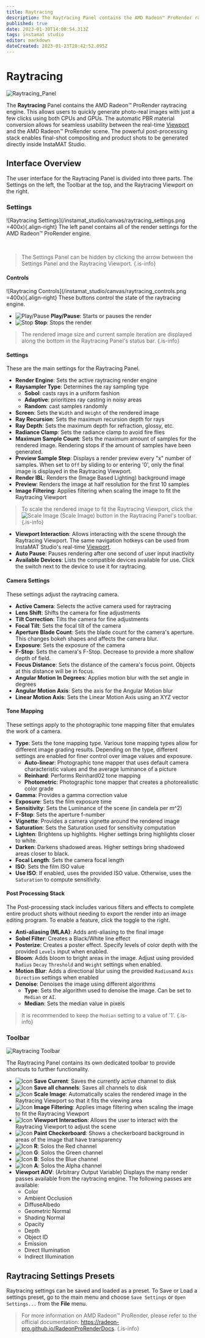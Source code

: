 ```yaml
---
title: Raytracing
description: The Raytracing Panel contains the AMD Radeon™ ProRender raytracing engine. This allows users to quickly generate photo-real images with just a few clicks using both CPUs and GPUs.
published: true
date: 2023-01-30T14:00:54.313Z
tags: instamat studio
editor: markdown
dateCreated: 2023-01-23T20:42:52.095Z
---
```


# Raytracing

![Raytracing_Panel](/instamat_studio/canvas/raytracing_panel.png)

The **Raytracing** Panel contains the AMD Radeon™ ProRender raytracing engine. This allows users to quickly generate photo-real images with just a few clicks using both CPUs and GPUs. The automatic PBR material conversion allows for seamless usability between the real-time <a href="../Viewport.html">Viewport</a> and the AMD Radeon™ ProRender scene. The powerful post-processing stack enables final-shot compositing and product shots to be generated directly inside InstaMAT Studio.

## Interface Overview

The user interface for the Raytracing Panel is divided into three parts. The Settings on the left, the Toolbar at the top, and the Raytracing Viewport on the right.

### Settings

![Raytracing Settings](/instamat_studio/canvas/raytracing_settings.png =400x){.align-right} The left panel contains all of the render settings for the AMD Radeon™ ProRender engine.

<br style="clear: right;"/>

> The Settings Panel can be hidden by clicking the arrow between the Settings Panel and the Raytracing Viewport.
{.is-info}


#### Controls

![Raytracing Controls](/instamat_studio/canvas/raytracing_controls.png =400x){.align-right} These buttons control the state of the raytracing engine.
 
- ![Play/Pause](/instamat_studio/canvas/play_icon.png) **Play/Pause**: Starts or pauses the render
- ![Stop](/instamat_studio/canvas/stop_icon.png) **Stop**: Stops the render

> The rendered image size and current sample iteration are displayed along the bottom in the Raytracing Panel's status bar.
{.is-info}

#### Settings

These are the main settings for the Raytracing Panel.

- **Render Engine**: Sets the active raytracing render engine
- **Raysampler Type**: Determines the ray sampling type
	- **Sobol**: casts rays in a uniform fashion
	- **Adaptive**: prioritizes ray casting in noisy areas
	- **Random**: cast samples randomly
- **Screen**: Sets the `Width` and `Height` of the rendered image
- **Ray Recursion**: Sets the maximum recursion depth for rays
- **Ray Depth**: Sets the maximum depth for refraction, glossy, etc.
- **Radiance Clamp**: Sets the radiance clamp to avoid fire flies
- **Maximum Sample Count**: Sets the maximum amount of samples for the rendered image. Rendering stops if the amount of samples have been generated.
- **Preview Sample Step**: Displays a render preview every "x" number of samples. When set to `Off` by sliding to or entering '0', only the final image is displayed in the Raytracing Viewport.
- **Render IBL**: Renders the (Image Based Lighting) background image
- **Preview**: Renders the image at half resolution for the first 10 samples
- **Image Filtering**: Applies filtering when scaling the image to fit the Raytracing Viewport

> To scale the rendered image to fit the Raytracing Viewport, click the ![Scale Image](/instamat_studio/canvas/scale_image_icon.png) (Scale Image) button in the Raytracing Panel's toolbar.
{.is-info}

- **Viewport Interaction**: Allows interacting with the scene through the Raytracing Viewport. The same navigation hotkeys can be used from InstaMAT Studio's real-time <a href="../Viewport.html">Viewport</a>.
- **Auto Pause**: Pauses rendering after one second of user input inactivity
- **Available Devices**: Lists the compatible devices available for use. Click the switch next to the device to use it for raytracing.

#### Camera Settings

These settings adjust the raytracing camera.

- **Active Camera**: Selects the active camera used for raytracing
- **Lens Shift**: Shifts the camera for fine adjustments
- **Tilt Correction**: Tilts the camera for fine adjustments
- **Focal Tilt**: Sets the focal tilt of the camera
- **Aperture Blade Count**: Sets the blade count for the camera's aperture. This changes bokeh shapes and affects the camera blur.
- **Exposure**: Sets the exposure of the camera
- **F-Stop**: Sets the camera's F-Stop. Decrease to provide a more shallow depth of field.
- **Focus Distance**: Sets the distance of the camera's focus point. Objects at this distance will be in focus.
- **Angular Motion In Degrees**: Applies motion blur with the set angle in degrees
- **Angular Motion Axis**: Sets the axis for the Angular Motion blur
- **Linear Motion Axis**: Sets the Linear Motion Axis using an XYZ vector

#### Tone Mapping

These settings apply to the photographic tone mapping filter that emulates the work of a camera.

- **Type**: Sets the tone mapping type. Various tone mapping types allow for different image grading results. Depending on the type, different settings are enabled for finer control over image values and exposure.
	- **Auto-linear**: Photographic tone mapper that uses default camera characteristic values and the average luminance of a picture
	- **Reinhard**: Performs Reinhard02 tone mapping
	- **Photometric**: Photographic tone mapper that creates a photorealistic color grade
- **Gamma**: Provides a gamma correction value
- **Exposure**: Sets the film exposure time
- **Sensitivity**: Sets the Luminance of the scene (in candela per m^2)
- **F-Stop**: Sets the aperture f-number
- **Vignette**: Provides a camera vignette around the rendered image
- **Saturation**: Sets the Saturation used for sensitivity computation
- **Lighten**: Brightens up highlights. Higher settings bring highlights closer to white.
- **Darken**: Darkens shadowed areas. Higher settings bring shadowed areas closer to black.
- **Focal Length**: Sets the camera focal length
- **ISO**: Sets the film ISO value
- **Use ISO**: If enabled, uses the provided ISO value. Otherwise, uses the `Saturation` to compute sensitivity.

#### Post Processing Stack

The Post-processing stack includes various filters and effects to complete entire product shots without needing to export the render into an image editing program. To enable a feature, click the toggle to the right.

- **Anti-aliasing (MLAA)**: Adds anti-aliasing to the final image
- **Sobel Filter**: Creates a Black/White line effect
- **Posterize**: Creates a poster effect. Specify levels of color depth with the provided `Levels` input when enabled.
- **Bloom**: Adds bloom to bright areas in the image. Adjust using provided `Radius` `Decay` `Threshold` and `Weight` settings when enabled.
- **Motion Blur**: Adds a directional blur using the provided `Radius`and `Axis Direction` settings when enabled
- **Denoise**: Denoises the image using different algorithms
	- **Type**: Sets the algorithm used to denoise the image. Can be set to `Median` or `AI`.
	- **Median**: Sets the median value in pixels
  
> It is recommended to keep the `Median` setting to a value of '1'.
{.is-info}

### Toolbar

<img src="/instamat_studio/canvas/raytracing_toolbar.png" alt="Raytracing Toolbar" />

The Raytracing Panel contains its own dedicated toolbar to provide shortcuts to further functionality.

- ![Icon](/instamat_studio/canvas/save_current_icon.png) **Save Current**: Saves the currently active channel to disk
- ![Icon](/instamat_studio/canvas/save_all_channels_icon.png) **Save all channels**: Saves all channels to disk
- ![Icon](/instamat_studio/canvas/scale_image_icon.png) **Scale Image**: Automatically scales the rendered image in the Raytracing Viewport so that it fits the viewing area
- ![Icon](/instamat_studio/canvas/image_filtering_icon.png) **Image Filtering**: Applies image filtering when scaling the image to fit the Raytracing Viewport
- ![Icon](/instamat_studio/canvas/viewport_interaction_icon.png) **Viewport Interaction**: Allows the user to interact with the Raytracing Viewport to adjust the scene
- ![Icon](/instamat_studio/canvas/paint_checkerboard_icon.png) **Paint Checkerboard**: Shows a checkerboard background in areas of the image that have transparency
- ![Icon](/instamat_studio/canvas/r_icon.png) **R**: Solos the Red channel
- ![Icon](/instamat_studio/canvas/g_icon.png) **G**: Solos the Green channel
- ![Icon](/instamat_studio/canvas/b_icon.png) **B**: Solos the Blue channel
- ![Icon](/instamat_studio/canvas/a_icon.png) **A**: Solos the Alpha channel
- **Viewport AOV**: (Arbitrary Output Variable) Displays the many render passes available from the raytracing engine. The following passes are available:
	- Color
	- Ambient Occlusion
	- DiffuseAlbedo
	- Geometric Normal
	- Shading Normal
	- Opacity
	- Depth
	- Object ID
	- Emission
	- Direct Illumination
	- Indirect Illumination

## Raytracing Settings Presets

Raytracing settings can be saved and loaded as a preset. To Save or Load a settings preset, go to the main menu and choose `Save Settings` or `Open Settings...` from the **File** menu.

> For more information on AMD Radeon™ ProRender, please refer to the official documentation: <a href="https://radeon-pro.github.io/RadeonProRenderDocs">https://radeon-pro.github.io/RadeonProRenderDocs</a>.
{.is-info}